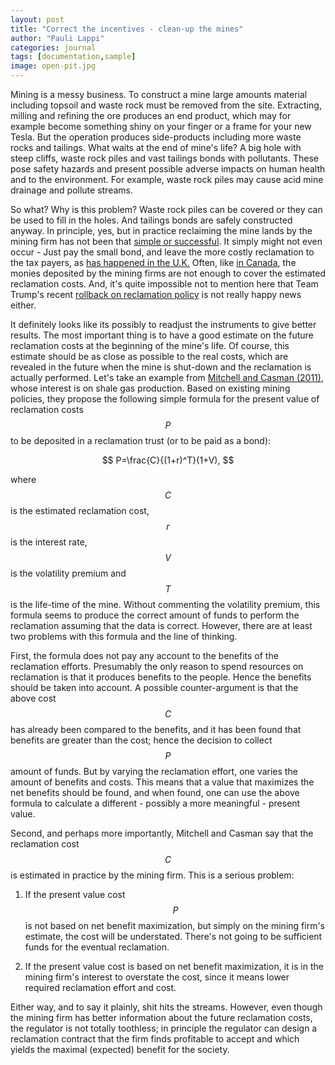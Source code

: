 ```yaml
---
layout: post
title: "Correct the incentives - clean-up the mines"
author: "Pauli Lappi"
categories: journal
tags: [documentation,sample]
image: open-pit.jpg
---
```

Mining is a messy business. To construct a mine large amounts material including topsoil and waste rock must be removed from the site.
Extracting, milling and refining the ore produces an end product, which may for example become something shiny on your finger or a frame for your new Tesla. 
But the operation produces
side-products including more waste rocks and tailings. What waits at the end of mine's life? A big hole with steep cliffs, waste rock piles and vast tailings
bonds with pollutants. These pose safety hazards and present possible adverse impacts on human health and to the environment. For example, waste rock piles may
cause acid mine drainage and pollute streams.

So what? Why is this problem? Waste rock piles can be covered or they can be used to fill in the holes. And tailings bonds are safely constructed anyway. 
In principle, yes, but in practice reclaiming the mine lands by the mining firm has not been that [simple or successful](https://www.sciencedirect.com/science/article/pii/S0301420709000531). It simply might not even occur - Just pay the 
small bond, and leave the more costly reclamation to the tax payers, as [has happened in the U.K.](https://www.theguardian.com/commentisfree/2015/apr/28/big-coal-keep-it-in-the-ground-energy-opencast-mines) 
Often, like [in Canada](http://vancouversun.com/business/local-business/underfunding-for-mine-cleanups-rises-to-more-than-1-27-billion), 
the monies deposited by the mining firms are not enough to cover the estimated reclamation costs. And, it's quite impossible not to mention here that Team Trump's recent 
[rollback on reclamation policy](https://www.theguardian.com/environment/2017/dec/17/donald-trump-epa-mining-pollution-rules)
 is not really happy news either.


It definitely looks like its possibly to readjust the instruments to give better results. The most important thing is to have a good estimate on the
future reclamation costs at the beginning of the mine's life. Of course, this estimate should be as close as possible to the real costs, which are revealed
in the future when the mine is shut-down and the reclamation is actually performed. Let's take an example from 
[Mitchell and Casman (2011)](https://pubs.acs.org/doi/abs/10.1021/es2021796),
 whose interest is on shale gas production.
Based on existing mining policies, they propose the following simple formula for the present value of reclamation costs $$P$$ to be deposited in a reclamation trust (or to be paid as a bond):

$$
P=\frac{C}{(1+r)^T}(1+V),
$$

where $$C$$ is the estimated reclamation cost, $$r$$ is the interest rate, $$V$$ is the volatility premium and $$T$$ is the life-time of the mine. Without commenting the 
volatility premium, this formula seems to produce the correct amount of funds to perform the reclamation assuming that the data is correct. However, there are at least two
problems with this formula and the line of thinking.

First, the formula does not pay any account to the benefits of the reclamation efforts. Presumably the only reason to spend
resources on reclamation is that it produces benefits to the people. Hence the benefits should be taken into account. A possible counter-argument is that the above cost $$C$$ has
already been compared to the benefits, and it has been found that benefits are greater than the cost; hence the decision to collect $$P$$ amount of funds. But by varying the 
reclamation effort, one varies the amount of benefits and costs. This means that a value that maximizes
 the net benefits should be found, and when found, one can use the above formula to calculate a different - possibly a more meaningful -  present value.
 
Second, and perhaps more importantly, Mitchell and Casman say that the reclamation cost $$C$$ is estimated in practice by the mining firm. This is a serious problem:

1. If the present value cost $$P$$ is not based on net benefit maximization, but simply on the mining firm's estimate, the cost will be understated. There's not going to be
sufficient funds for the eventual reclamation.

2. If the present value cost is based on net benefit maximization, it is in the mining firm's interest to overstate the cost, since it means lower required reclamation effort and cost.

Either way, and to say it plainly, shit hits the streams. However, even though the mining firm has better information about the future reclamation costs, the regulator is not totally
toothless; in principle the regulator can design a reclamation contract that the firm finds profitable to accept and which yields the maximal (expected) benefit for the society.

